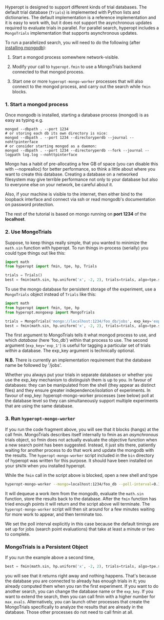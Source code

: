 Hyperopt is designed to support different kinds of trial databases.
The default trial database (`Trials`) is implemented with Python lists and dictionaries.
The default implementation is a reference implementation and it is easy to work with,
but it does not support the asynchronous updates required to evaluate trials in parallel.
For parallel search, hyperopt includes a `MongoTrials` implementation that supports asynchronous updates.

To run a parallelized search, you will need to do the following (after [installing mongodb](Installation-Notes)):

1. Start a mongod process somewhere network-visible.

2. Modify your call to `hyperopt.fmin` to use a MongoTrials backend connected to that mongod process.

3. Start one or more `hyperopt-mongo-worker` processes that will also connect to the mongod process,
    and carry out the search while `fmin` blocks.

### 1. Start a mongod process

Once mongodb is installed, starting a database process (mongod) is as easy as typing e.g.
```
mongod --dbpath . --port 1234
# or storing each db its own directory is nice:
mongod --dbpath . --port 1234 --directoryperdb --journal --nohttpinterface
# or consider starting mongod as a daemon:
mongod --dbpath . --port 1234 --directoryperdb --fork --journal --logpath log.log --nohttpinterface
```

Mongo has a habit of pre-allocating a few GB of space (you can disable this with --noprealloc) for better performance, so think a little about where you want to create this database.
Creating a database on a networked filesystem may give terrible performance not only to your database but also to everyone else on your network, be careful about it.

Also, if your machine is visible to the internet, then either bind to the loopback interface and connect via ssh or read mongodb's documentation on password protection.

The rest of the tutorial is based on mongo running on **port 1234** of the **localhost**.

### 2. Use MongoTrials

Suppose, to keep things really simple, that you wanted to minimize the `math.sin` function with hyperopt.
To run things in-process (serially) you could type things out like this:

```python
import math
from hyperopt import fmin, tpe, hp, Trials

trials = Trials()
best = fmin(math.sin, hp.uniform('x', -2, 2), trials=trials, algo=tpe.suggest)
```

To use the mongo database for persistent storage of the experiment, use a `MongoTrials` object instead of `Trials` like this:

```python
import math
from hyperopt import fmin, tpe, hp
from hyperopt.mongoexp import MongoTrials

trials = MongoTrials('mongo://localhost:1234/foo_db/jobs', exp_key='exp1')
best = fmin(math.sin, hp.uniform('x', -2, 2), trials=trials, algo=tpe.suggest, max_evals=10)
```

The first argument to MongoTrials tells it what mongod process to use, and which *database* (here 'foo_db') within that process to use.
The second argument (`exp_key='exp_1'`) is useful for tagging a particular set of trials *within* a database.
The exp_key argument is technically optional.

**N.B.** There is currently an implementation requirement that the database name be followed by '/jobs'.

Whether you always put your trials in separate databases or whether you use the exp_key mechanism to distinguish them is up to you.
In favour of databases: they can be manipulated from the shell (they appear as distinct files) and they ensure greater independence/isolation of experiments.
In favour of exp_key: hyperopt-mongo-worker processes (see below) poll at the database level so they can simultaneously support multiple experiments that are using the same database.


### 3. Run `hyperopt-mongo-worker`

If you run the code fragment above, you will see that it blocks (hangs) at the call fmin.
MongoTrials describes itself internally to fmin as an *asynchronous* trials object, so fmin
does not actually evaluate the objective function when a new search point has been suggested.
Instead, it just sits there, patiently waiting for another process to do that work and update the mongodb with the results.
The `hyperopt-mongo-worker` script included in the `bin` directory of hyperopt was written for this purpose.
It should have been installed on your `$PATH` when you installed hyperopt.

While the `fmin` call in the script above is blocked, open a new shell and type
```bash
hyperopt-mongo-worker --mongo=localhost:1234/foo_db --poll-interval=0.1
```

It will dequeue a work item from the mongodb, evaluate the `math.sin` function, store the results back to the database.
After the `fmin` function has tried enough points it will return and the script above will terminate.
The `hyperopt-mongo-worker` script will then sit around for a few minutes waiting for more work to appear, and then terminate too.

We set the poll interval explicitly in this case because the default timings are set up for jobs (search point evaluations) that take at least a minute or two to complete.


### MongoTrials is a Persistent Object

If you run the example above a second time,
```python
best = fmin(math.sin, hp.uniform('x', -2, 2), trials=trials, algo=tpe.suggest, max_evals=10)
```
you will see that it returns right away and nothing happens.
That's because the database you are connected to already has enough trials in it; you already computed them when you ran the first experiment.
If you want to do another search, you can change the database name or the `exp_key`.
If you want to extend the search, then you can call fmin with a higher number for `max_evals`.
Alternatively, you can launch other processes that create the MongoTrials specifically to analyze the results that are already in the database. Those other processes do not need to call fmin at all.


